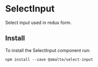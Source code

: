 # SelectInput

Select input used in redux form.

## Install
To install the SelectInput component run:
```terminal
npm install --save @amalto/select-input
```